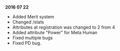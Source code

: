 **2016 07 22**
- Added Merit system
- Changed /stats
- Attributes at registration was changed to 2 from 4
- Added attribute "Power" for Meta Human
- Fixed multiple bugs
- Fixed PD bug.
